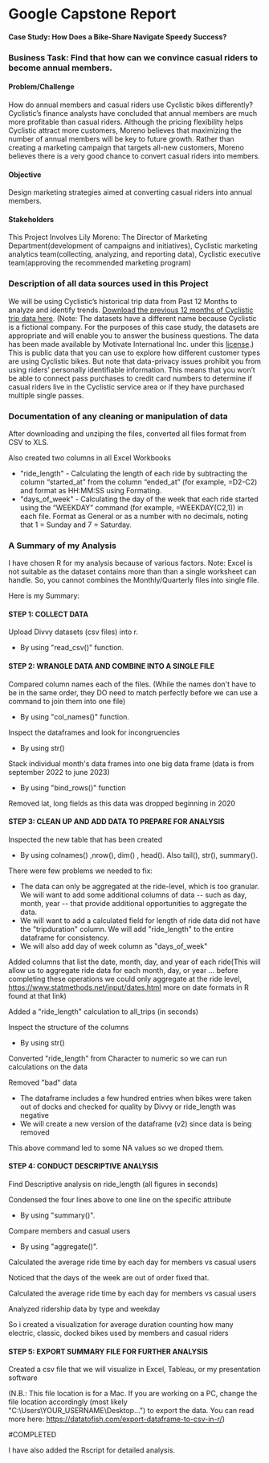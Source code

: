 # Google Capstone Report

#### Case Study: How Does a Bike-Share Navigate Speedy Success?

### Business Task: Find that how can we convince casual riders to become annual members.

#### Problem/Challenge

How do annual members and casual riders use Cyclistic bikes differently? 
Cyclistic’s finance analysts have concluded that annual members are much more profitable than casual riders. 
Although the pricing flexibility helps Cyclistic attract more customers, 
Moreno believes that maximizing the number of annual members will be key to future growth. 
Rather than creating a marketing campaign that targets all-new customers, 
Moreno believes there is a very good chance to convert casual riders into members.

#### Objective
Design marketing strategies aimed at converting casual riders into annual members.

#### Stakeholders
This Project Involves Lily Moreno: The Director of Marketing Department(development of campaigns
and initiatives), Cyclistic marketing analytics team(collecting, analyzing, and
reporting data), Cyclistic executive team(approving the
recommended marketing program)

### Description of all data sources used in this Project

We will be using Cyclistic’s historical trip data from Past 12 Months to analyze and identify trends. [Download the previous 12 months of Cyclistic trip data
here](https://divvy-tripdata.s3.amazonaws.com/index.html). (Note: The datasets have a different name because Cyclistic is a fictional company. For the purposes of this case study,
the datasets are appropriate and will enable you to answer the business questions. The data has been made available by
Motivate International Inc. under this [license](https://ride.divvybikes.com/data-license-agreement).) 
This is public data that you can use to explore how different customer types are
using Cyclistic bikes. But note that data-privacy issues prohibit you from using riders’ personally identifiable information. This
means that you won’t be able to connect pass purchases to credit card numbers to determine if casual riders live in the
Cyclistic service area or if they have purchased multiple single passes.

### Documentation of any cleaning or manipulation of data

After downloading and unziping the files, converted all files format from CSV to XLS.

Also created two columns in all Excel Workbooks
* "ride_length" - Calculating the length of each ride by subtracting the
column “started_at” from the column “ended_at” (for example, =D2-C2) and format as HH:MM:SS using Formating.
* "days_of_week" - Calculating the day of the week that each ride started using the “WEEKDAY”
command (for example, =WEEKDAY(C2,1)) in each file. Format as General or as a number with no decimals, noting that
1 = Sunday and 7 = Saturday.

### A Summary of my Analysis

I have chosen R for my analysis because of various factors.
Note: Excel is not suitable as the dataset contains more than than a single worksheet can handle. So, you cannot combines the Monthly/Quarterly files into single file.

Here is my Summary:

#### STEP 1: COLLECT DATA
Upload Divvy datasets (csv files) into r.
* By using "read_csv()" function.


#### STEP 2: WRANGLE DATA AND COMBINE INTO A SINGLE FILE
Compared column names each of the files.
(While the names don't have to be in the same order, they DO need to match perfectly before we can use a command to join them into one file)
* By using "col_names()" function.

Inspect the dataframes and look for incongruencies

* By using str()

Stack individual month's data frames into one big data frame (data is from september 2022 to june 2023)

* By using "bind_rows()" function

Removed lat, long fields as this data was dropped beginning in 2020


#### STEP 3: CLEAN UP AND ADD DATA TO PREPARE FOR ANALYSIS

Inspected the new table that has been created
* By using colnames() ,nrow(), dim() , head(). Also tail(), str(), summary().

There were  few problems we needed to fix:
* The data can only be aggregated at the ride-level, which is too granular. We will want to add some additional columns of data -- such as day, month, year -- that provide additional opportunities to aggregate the data.
* We will want to add a calculated field for length of ride data did not have the "tripduration" column. We will add "ride_length" to the entire dataframe for consistency.
* We will also add day of week column as "days_of_week"


Added columns that list the date, month, day, and year of each ride(This will allow us to aggregate ride data for each month, day, or year ... before completing these operations we could only aggregate at the ride level, https://www.statmethods.net/input/dates.html more on date formats in R found at that link)


Added a "ride_length" calculation to all_trips (in seconds)

Inspect the structure of the columns
* By using str()

Converted "ride_length" from Character to numeric so we can run calculations on the data
           

Removed "bad" data
* The dataframe includes a few hundred entries when bikes were taken out of docks and checked for quality by Divvy or ride_length was negative
* We will create a new version of the dataframe (v2) since data is being removed

This above command led to some NA values so we droped them.


#### STEP 4: CONDUCT DESCRIPTIVE ANALYSIS

Find Descriptive analysis on ride_length (all figures in seconds)

Condensed the four lines above to one line on the specific attribute
* By using "summary()".

Compare members and casual users
* By using "aggregate()".

Calculated the average ride time by each day for members vs casual users

Noticed that the days of the week are out of order fixed that.

Calculated the average ride time by each day for members vs casual users

Analyzed ridership data by type and weekday

So i created a visualization for average duration
counting  how many electric, classic, docked bikes used by members and casual riders
#### STEP 5: EXPORT SUMMARY FILE FOR FURTHER ANALYSIS

Created a csv file that we will visualize in Excel, Tableau, or my presentation software

(N.B.: This file location is for a Mac. If you are working on a PC, change the file location accordingly (most likely "C:\Users\YOUR_USERNAME\Desktop\...") to export the data. You can read more here: https://datatofish.com/export-dataframe-to-csv-in-r/)


#COMPLETED

I have also added the Rscript for detailed analysis.


